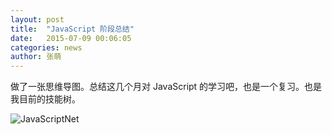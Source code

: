 ```yaml
---
layout: post
title:  "JavaScript 阶段总结"
date:   2015-07-09 00:06:05
categories: news
author: 张萌
---
```


做了一张思维导图。总结这几个月对 JavaScript 的学习吧，也是一个复习。也是我目前的技能树。




![JavaScriptNet](http://7q5cdt.com1.z0.glb.clouddn.com/blog-JavaScriptNet2.png)
